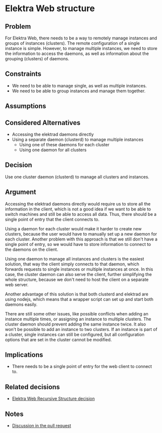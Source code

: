# Elektra Web structure

## Problem

For Elektra Web, there needs to be a way to remotely manage instances and groups
of instances (clusters). The remote configuration of a single instance is
simple. However, to manage multiple instances, we need to store the information
to access the daemons, as well as information about the grouping (clusters) of
daemons.

## Constraints

- We need to be able to manage single, as well as multiple instances.
- We need to be able to group instances and manage them together.

## Assumptions

## Considered Alternatives

- Accessing the elektrad daemons directly
- Using a separate daemon (clusterd) to manage multiple instances
  - Using one of these daemons for each cluster
  - Using one daemon for all clusters

## Decision

Use one cluster daemon (clusterd) to manage all clusters and instances.

## Argument

Accessing the elektrad daemons directly would require us to store all the
information in the client, which is not a good idea if we want to be able to
switch machines and still be able to access all data. Thus, there should be a
single point of entry that the client connects to.

Using a daemon for each cluster would make it harder to create new clusters,
because the user would have to manually set up a new daemon for each cluster.
Another problem with this approach is that we still don't have a single point of
entry, so we would have to store information to connect to the daemons on the
client.

Using one daemon to manage all instances and clusters is the easiest solution,
that way the client simply connects to that daemon, which forwards requests to
single instances or multiple instances at once. In this case, the cluster daemon
can also serve the client, further simplifying the whole structure, because we
don't need to host the client on a separate web server.

Another advantage of this solution is that both clusterd and elektrad are using
nodejs, which means that a wrapper script can set up and  start both daemons
easily.

There are still some other issues, like possible conflicts when adding an
instance multiple times, or assigning an instance to multiple clusters. The
cluster daemon should prevent adding the same instance twice. It also won't be
possible to add an instance to two clusters. If an instance is part of a
cluster, single instances can still be configured, but all configuration options
that are set in the cluster cannot be modified.

## Implications

- There needs to be a single point of entry for the web client to connect to.

## Related decisions

- [Elektra Web Recursive Structure decision](elektra_web_recursive.md)

## Notes

- [Discussion in the pull request](https://github.com/ElektraInitiative/libelektra/pull/1173)
